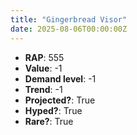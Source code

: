 ```yaml
---
title: "Gingerbread Visor"
date: 2025-08-06T00:00:00Z
---
```

- **RAP**: 555
- **Value**: -1
- **Demand level**: -1
- **Trend**: -1
- **Projected?**: True
- **Hyped?**: True
- **Rare?**: True

